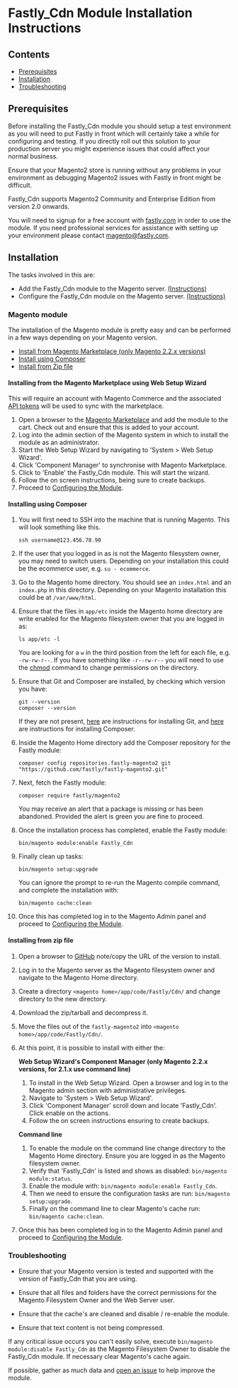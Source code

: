 # Fastly_Cdn Module Installation Instructions

## Contents

- [Prerequisites](#prerequisites)
- [Installation](#installation)
- [Troubleshooting](#troubleshooting)

## Prerequisites

Before installing the Fastly_Cdn module you should setup a
test environment as you will need to put Fastly in front which will certainly
take a while for configuring and testing. If you directly roll out this
solution to your production server you might experience issues that could
affect your normal business.

Ensure that your Magento2 store is running without any
problems in your environment as debugging Magento2 issues with Fastly in front
might be difficult.

Fastly_Cdn supports Magento2 Community and Enterprise Edition from version 2.0
onwards.

You will need to signup for a free account with [fastly.com](https://www.fastly.com/signup) in order to use the module. If you need professional services for assistance with setting up your environment please contact magento@fastly.com.

## Installation

The tasks involved in this are:

- Add the Fastly_Cdn module to the Magento server. [(Instructions)](#magento-module)
- Configure the Fastly_Cdn module on the Magento server. [(Instructions)](#configure-the-module)

### Magento module

The installation of the Magento module is pretty easy and can be performed in
a few ways depending on your Magento version.

- [Install from Magento Marketplace (only Magento 2.2.x versions)](#installing-from-the-magento-marketplace-using-web-setup-wizard)
- [Install using Composer](#installing-using-composer)
- [Install from Zip file](#installing-from-zip-file)

#### Installing from the Magento Marketplace using Web Setup Wizard

This will require an account with Magento Commerce and the associated
[API tokens](http://devdocs.magento.com/guides/v2.0/install-gde/prereq/connect-auth.html)
will be used to sync with the marketplace.

1. Open a browser to the [Magento Marketplace](https://marketplace.magento.com/fastly-magento2.html)
   and add the module to the cart. Check out and ensure that this is added to
   your account.
1. Log into the admin section of the Magento system in which to install the
   module as an administrator.
1. Start the Web Setup Wizard by navigating to 'System > Web Setup Wizard'.
1. Click 'Component Manager' to synchronise with Magento Marketplace.
1. Click to 'Enable' the Fastly_Cdn module. This will start the wizard.
1. Follow the on screen instructions, being sure to create backups.
1. Proceed to [Configuring the Module](CONFIGURATION.md).

#### Installing using Composer

1. You will first need to SSH into the machine that is running Magento. This will look something like this.

    ```
    ssh username@123.456.78.90
    ```

2. If the user that you logged in as is not the Magento filesystem owner, you may need to switch users. Depending on your installation this could be the ecommerce user, e.g. `su - ecommerce`.

3. Go to the Magento home directory. You should see an `index.html` and an `index.php` in this directory. Depending on your Magento installation this could be at `/var/www/html`.

4. Ensure that the files in `app/etc` inside the Magento home directory are write enabled for the Magento filesystem owner that you are logged in as:

    ```
    ls app/etc -l
    ```

    You are looking for a `w` in the third position from the left for each file, e.g. `-rw-rw-r--`. If you have something like `-r--rw-r--` you will need to use the [chmod](https://en.wikipedia.org/wiki/Chmod) command to change permissions on the directory.

5. Ensure that Git and Composer are installed, by checking which version you have:

    ```
    git --version
    composer --version
    ```

    If they are not present, [here](https://git-scm.com/download/linux) are instructions for installing Git, and [here](https://getcomposer.org/download/) are instructions for installing Composer.

6. Inside the Magento Home directory add the Composer repository for the Fastly module:

    ```
    composer config repositories.fastly-magento2 git "https://github.com/fastly/fastly-magento2.git"
    ```

7. Next, fetch the Fastly module:

    ```
    composer require fastly/magento2
    ```

    You may receive an alert that a package is missing or has been abandoned. Provided the alert is green you are fine to proceed.

8. Once the installation process has completed, enable the Fastly module:

    ```
    bin/magento module:enable Fastly_Cdn
    ```

9. Finally clean up tasks:

    ```
    bin/magento setup:upgrade
    ```

    You can ignore the prompt to re-run the Magento compile command, and complete the installation with:

    ```
    bin/magento cache:clean
    ```

10. Once this has completed log in to the Magento Admin panel and proceed to
    [Configuring the Module](CONFIGURATION.md).

#### Installing from zip file

1. Open a browser to [GitHub](https://github.com/fastly/fastly-magento2/releases)
    note/copy the URL of the version to install.
1. Log in to the Magento server as the Magento filesystem owner and navigate to
    the Magento Home directory.
1. Create a directory `<magento home>/app/code/Fastly/Cdn/` and change directory
    to the new directory.
1. Download the zip/tarball and decompress it.
1. Move the files out of the `fastly-magento2` into
    `<magento home>/app/code/Fastly/Cdn/`.
4. At this point, it is possible to install with either the:

   **Web Setup Wizard's Component Manager (only Magento 2.2.x versions, for 2.1.x use command line)**
   1. To install in the Web Setup Wizard. Open a browser and log in to the Magento
       admin section with administrative privileges.
   1. Navigate to 'System > Web Setup Wizard'.
   1. Click 'Component Manager' scroll down and locate 'Fastly_Cdn'. Click enable
       on the actions.
   1. Follow the on screen instructions ensuring to create backups.

   **Command line**
      1. To enable the module on the command line change directory to the Magento
       Home directory. Ensure you are logged in as the Magento filesystem owner.
      1. Verify that 'Fastly_Cdn' is listed and shows as disabled: `bin/magento
       module:status`.
      1. Enable the module with: `bin/magento module:enable Fastly_Cdn`.
      1. Then we need to ensure the configuration tasks are run: `bin/magento
       setup:upgrade`.
      1. Finally on the command line to clear Magento's cache run: `bin/magento
       cache:clean`.

1. Once this has been completed log in to the Magento Admin panel and proceed
    to [Configuring the Module](CONFIGURATION.md).

### Troubleshooting

- Ensure that your Magento version is tested and supported with the version of
  Fastly_Cdn that you are using.

- Ensure that all files and folders have the correct permissions for the
  Magento Filesystem Owner and the Web Server user.

- Ensure that the cache's are cleaned and disable / re-enable the module.

- Ensure that text content is not being compressed.

If any critical issue occurs you can't easily solve, execute
`bin/magento module:disable Fastly_Cdn` as the Magento Filesystem Owner to
disable the Fastly_Cdn module. If necessary clear Magento's cache again.

If possible, gather as much data and [open an issue](OPENING-ISSUES.md) to
help improve the module.
